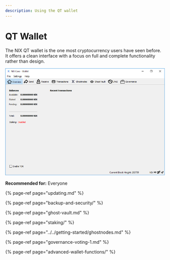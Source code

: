 ```yaml
---
description: Using the QT wallet
---
```


# QT Wallet

The NIX QT wallet is the one most cryptocurrency users have seen before. It offers a clean interface with a focus on full and complete functionality rather than design.

![Nix Core Wallet](../../.gitbook/assets/qt-wallet.png)

**Recommended for:** Everyone

{% page-ref page="updating.md" %}

{% page-ref page="backup-and-security/" %}

{% page-ref page="ghost-vault.md" %}

{% page-ref page="staking/" %}

{% page-ref page="../../getting-started/ghostnodes.md" %}

{% page-ref page="governance-voting-1.md" %}

{% page-ref page="advanced-wallet-functions/" %}

